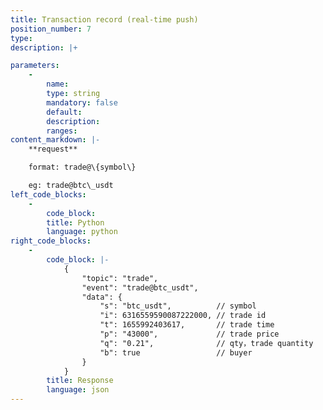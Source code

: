 ```yaml
---
title: Transaction record (real-time push)
position_number: 7
type:
description: |+

parameters:
    -
        name:
        type: string
        mandatory: false
        default:
        description:
        ranges:
content_markdown: |-
    **request**

    format: trade@\{symbol\}

    eg: trade@btc\_usdt
left_code_blocks:
    -
        code_block:
        title: Python
        language: python
right_code_blocks:
    -
        code_block: |-
            {
                "topic": "trade", 
                "event": "trade@btc_usdt", 
                "data": {
                    "s": "btc_usdt",          // symbol
                    "i": 6316559590087222000, // trade id
                    "t": 1655992403617,       // trade time
                    "p": "43000",             // trade price
                    "q": "0.21",              // qty，trade quantity
                    "b": true                 // buyer
                }
            }
        title: Response
        language: json
---
```

